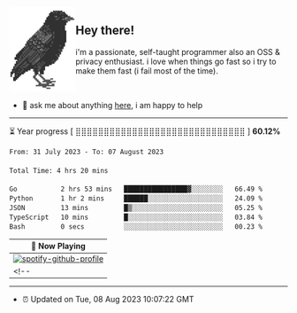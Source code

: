 <img align="left" src="assets/birb.png">

## Hey there!

i'm a passionate, self-taught programmer also an OSS & privacy enthusiast. i love when things go fast so i try to make them fast (i fail most of the time). 

</br>

- 💬 ask me about anything [here](https://github.com/aunsigned/aunsigned/issues), i am happy to help

---

⏳ Year progress [ ⣿⣿⣿⣿⣿⣿⣿⣿⣿⣿⣿⣿⣿⣿⣿⣿⣿⣿⣿⣿⣿⣿⣿⣿⣿⣿⣿⣿⣿⣿ ] **60.12%**

<!--START_SECTION:waka-->

```txt
From: 31 July 2023 - To: 07 August 2023

Total Time: 4 hrs 20 mins

Go           2 hrs 53 mins   ████████████████▓░░░░░░░░   66.49 %
Python       1 hr 2 mins     ██████░░░░░░░░░░░░░░░░░░░   24.09 %
JSON         13 mins         █▒░░░░░░░░░░░░░░░░░░░░░░░   05.25 %
TypeScript   10 mins         █░░░░░░░░░░░░░░░░░░░░░░░░   03.84 %
Bash         0 secs          ░░░░░░░░░░░░░░░░░░░░░░░░░   00.23 %
```

<!--END_SECTION:waka-->

| 🎵 Now Playing                                                                                                                 |
| ------------------------------------------------------------------------------------------------------------------------------ |
| [![spotify-github-profile](https://spotify-github-profile.vercel.app/api/view?uid=px8z5sqldmqsdd0khq0q8ecd7&cover_image=true&theme=natemoo-re&show_offline=false&background_color=121212&bar_color=53b14f&bar_color_cover=false)](https://spotify-github-profile.vercel.app/api/view?uid=px8z5sqldmqsdd0khq0q8ecd7&redirect=true) |
<!-- | <a href="https://status.nmoo.dev/now-playing?open"><img src="https://status.nmoo.dev/now-playing" width="540" height="64"></a> | -->

---

- ⏰ Updated on Tue, 08 Aug 2023 10:07:22 GMT
